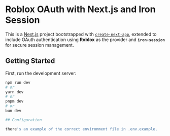 # Roblox OAuth with Next.js and Iron Session

This is a [Next.js](https://nextjs.org) project bootstrapped with [`create-next-app`](https://nextjs.org/docs/app/api-reference/cli/create-next-app), extended to include OAuth authentication using **Roblox** as the provider and **`iron-session`** for secure session management.

## Getting Started

First, run the development server:

```bash
npm run dev
# or
yarn dev
# or
pnpm dev
# or
bun dev

## Configuration

there's an example of the correct environment file in .env.example.
